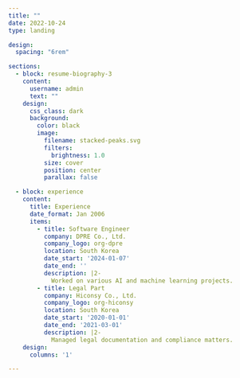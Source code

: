 ```yaml
---
title: ""
date: 2022-10-24
type: landing

design:
  spacing: "6rem"

sections:
  - block: resume-biography-3
    content:
      username: admin
      text: ""
    design:
      css_class: dark
      background:
        color: black
        image:
          filename: stacked-peaks.svg
          filters:
            brightness: 1.0
          size: cover
          position: center
          parallax: false

  - block: experience
    content:
      title: Experience
      date_format: Jan 2006
      items:
        - title: Software Engineer
          company: DPRE Co., Ltd.
          company_logo: org-dpre
          location: South Korea
          date_start: '2024-01-07'
          date_end: ''
          description: |2-
            Worked on various AI and machine learning projects.
        - title: Legal Part
          company: Hiconsy Co., Ltd.
          company_logo: org-hiconsy
          location: South Korea
          date_start: '2020-01-01'
          date_end: '2021-03-01'
          description: |2-
            Managed legal documentation and compliance matters.
    design:
      columns: '1'

---
```

